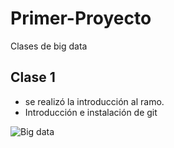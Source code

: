 # Primer-Proyecto 

Clases de big data
## Clase 1

- se realizó la introducción al ramo.
- Introducción e instalación de git

![Big data](https://ceupe.com.ar/blog/wp-content/uploads/2021/05/01-17-2.jpg)

